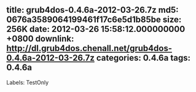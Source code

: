 title: grub4dos-0.4.6a-2012-03-26.7z
md5: 0676a3589064199461f17c6e5d1b85be
size: 256K
date: 2012-03-26 15:58:12.000000000 +0800
downlink: http://dl.grub4dos.chenall.net/grub4dos-0.4.6a-2012-03-26.7z
categories: 0.4.6a
tags: 0.4.6a
---

Labels: 
 TestOnly